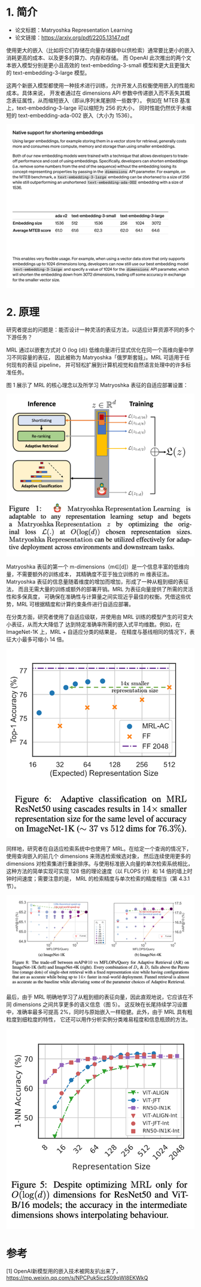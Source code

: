 # 1. 简介

- 论文标题：Matryoshka Representation Learning
- 论文链接：https://arxiv.org/pdf/2205.13147.pdf

使用更大的嵌入（比如将它们存储在向量存储器中以供检索）通常要比更小的嵌入消耗更高的成本、以及更多的算力、内存和存储。
而 OpenAI 此次推出的两个文本嵌入模型分别是更小且高效的 text-embedding-3-small 
模型和更大且更强大的 text-embedding-3-large 模型。

这两个新嵌入模型都使用一种技术进行训练，允许开发人员权衡使用嵌入的性能和成本。具体来说，
开发者通过在 dimensions API 参数中传递嵌入而不丢失其概念表征属性，从而缩短嵌入（即从序列末尾删除一些数字）。
例如在 MTEB 基准上，text-embedding-3-large 可以缩短为 256 的大小， 同时性能仍然优于未缩短的 
text-embedding-ada-002 嵌入（大小为 1536）。

![](../.04_OpenAI变长Embedding_images/模型参数.png)

# 2. 原理

研究者提出的问题是：能否设计一种灵活的表征方法，以适应计算资源不同的多个下游任务？

MRL 通过以嵌套方式对 O (log (d)) 低维向量进行显式优化在同一个高维向量中学习不同容量的表征，
因此被称为 Matryoshka「俄罗斯套娃」。MRL 可适用于任何现有的表征 pipeline，
并可轻松扩展到计算机视觉和自然语言处理中的许多标准任务。

图 1 展示了 MRL 的核心理念以及所学习 Matryoshka 表征的自适应部署设置：

![](../.04_OpenAI变长Embedding_images/系统架构图.png)

Matryoshka 表征的第一个 m-dimensions（m∈[d]）是一个信息丰富的低维向量，不需要额外的训练成本，
其精确度不亚于独立训练的 m 维表征法。Matryoshka 表征的信息量随着维度的增加而增加，形成了一种从粗到细的表征法，
而且无需大量的训练或额外的部署开销。MRL 为表征向量提供了所需的灵活性和多保真度，
可确保在准确性与计算量之间实现近乎最佳的权衡。凭借这些优势，MRL 可根据精度和计算约束条件进行自适应部署。

在分类方面，研究者使用了自适应级联，并使用由 MRL 训练的模型产生的可变大小表征，从而大大降低了
达到特定准确率所需的嵌入式平均维数。例如，在 ImageNet-1K 上，MRL + 自适应分类的结果是，
在精度与基线相同的情况下，表征大小最多可缩小 14 倍。

![](../.04_OpenAI变长Embedding_images/性能.png)

同样地，研究者在自适应检索系统中也使用了 MRL。在给定一个查询的情况下，使用查询嵌入的前几个 dimensions 来筛选检索候选对象，
然后连续使用更多的 dimensions 对检索集进行重新排序。与使用标准嵌入向量的单次检索系统相比，
这种方法的简单实现可实现 128 倍的理论速度（以 FLOPS 计）和 14 倍的墙上时钟时间速度；需要注意的是，
MRL 的检索精度与单次检索的精度相当（第 4.3.1 节）。

![](../.04_OpenAI变长Embedding_images/计算量.png)

最后，由于 MRL 明确地学习了从粗到细的表征向量，因此直观地说，它应该在不同 dimensions 之间共享更多的语义信息（图 5）。
这反映在长尾持续学习设置中，准确率最多可提高 2%，同时与原始嵌入一样稳健。此外，由于 MRL 具有粗粒度到细粒度的特性，
它还可以用作分析实例分类难易程度和信息瓶颈的方法。

![](../.04_OpenAI变长Embedding_images/不同维度的性能.png)

# 参考

[1] OpenAI新模型用的嵌入技术被网友扒出来了，https://mp.weixin.qq.com/s/NPCPuk5iczS09qWI8EKWkQ
